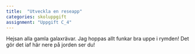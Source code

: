 ```yaml
---
title:  "Utveckla en reseapp"
categories: skoluppgift
assignment: "Uppgift C_4"
---
```

Hejsan alla gamla galaxrävar. Jag hoppas allt funkar bra uppe i rymden! Det gör det iaf här nere på jorden ser du!<!--more-->
